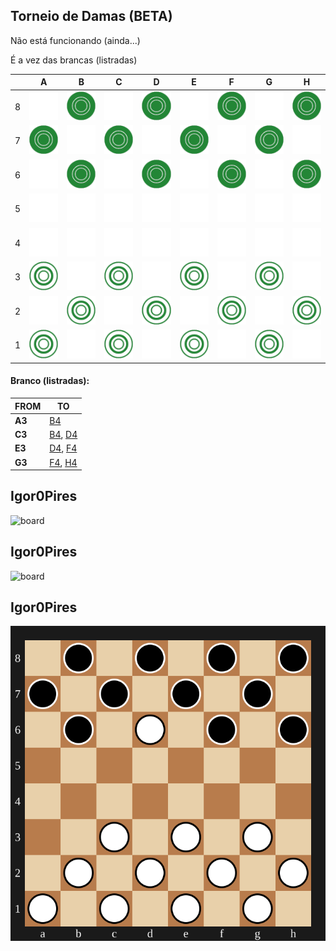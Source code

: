 
## Torneio de Damas (BETA) 
Não está funcionando (ainda...)

É a vez das brancas (listradas)

|   | A | B | C | D | E | F | G | H |
| - | - | - | - | - | - | - | - | - |
| 8 | ![](https://github.com/Igor0Pires/Igor0Pires/raw/main/damas-imgs/blank.png) | ![](https://github.com/Igor0Pires/Igor0Pires/raw/main/damas-imgs/s.png) | ![](https://github.com/Igor0Pires/Igor0Pires/raw/main/damas-imgs/blank.png) | ![](https://github.com/Igor0Pires/Igor0Pires/raw/main/damas-imgs/s.png) | ![](https://github.com/Igor0Pires/Igor0Pires/raw/main/damas-imgs/blank.png) | ![](https://github.com/Igor0Pires/Igor0Pires/raw/main/damas-imgs/s.png) | ![](https://github.com/Igor0Pires/Igor0Pires/raw/main/damas-imgs/blank.png) | ![](https://github.com/Igor0Pires/Igor0Pires/raw/main/damas-imgs/s.png) |
| 7 | ![](https://github.com/Igor0Pires/Igor0Pires/raw/main/damas-imgs/s.png) | ![](https://github.com/Igor0Pires/Igor0Pires/raw/main/damas-imgs/blank.png) | ![](https://github.com/Igor0Pires/Igor0Pires/raw/main/damas-imgs/s.png) | ![](https://github.com/Igor0Pires/Igor0Pires/raw/main/damas-imgs/blank.png) | ![](https://github.com/Igor0Pires/Igor0Pires/raw/main/damas-imgs/s.png) | ![](https://github.com/Igor0Pires/Igor0Pires/raw/main/damas-imgs/blank.png) | ![](https://github.com/Igor0Pires/Igor0Pires/raw/main/damas-imgs/s.png) | ![](https://github.com/Igor0Pires/Igor0Pires/raw/main/damas-imgs/blank.png) |
| 6 | ![](https://github.com/Igor0Pires/Igor0Pires/raw/main/damas-imgs/blank.png) | ![](https://github.com/Igor0Pires/Igor0Pires/raw/main/damas-imgs/s.png) | ![](https://github.com/Igor0Pires/Igor0Pires/raw/main/damas-imgs/blank.png) | ![](https://github.com/Igor0Pires/Igor0Pires/raw/main/damas-imgs/s.png) | ![](https://github.com/Igor0Pires/Igor0Pires/raw/main/damas-imgs/blank.png) | ![](https://github.com/Igor0Pires/Igor0Pires/raw/main/damas-imgs/s.png) | ![](https://github.com/Igor0Pires/Igor0Pires/raw/main/damas-imgs/blank.png) | ![](https://github.com/Igor0Pires/Igor0Pires/raw/main/damas-imgs/s.png) |
| 5 | ![](https://github.com/Igor0Pires/Igor0Pires/raw/main/damas-imgs/blank.png) | ![](https://github.com/Igor0Pires/Igor0Pires/raw/main/damas-imgs/blank.png) | ![](https://github.com/Igor0Pires/Igor0Pires/raw/main/damas-imgs/blank.png) | ![](https://github.com/Igor0Pires/Igor0Pires/raw/main/damas-imgs/blank.png) | ![](https://github.com/Igor0Pires/Igor0Pires/raw/main/damas-imgs/blank.png) | ![](https://github.com/Igor0Pires/Igor0Pires/raw/main/damas-imgs/blank.png) | ![](https://github.com/Igor0Pires/Igor0Pires/raw/main/damas-imgs/blank.png) | ![](https://github.com/Igor0Pires/Igor0Pires/raw/main/damas-imgs/blank.png) |
| 4 | ![](https://github.com/Igor0Pires/Igor0Pires/raw/main/damas-imgs/blank.png) | ![](https://github.com/Igor0Pires/Igor0Pires/raw/main/damas-imgs/blank.png) | ![](https://github.com/Igor0Pires/Igor0Pires/raw/main/damas-imgs/blank.png) | ![](https://github.com/Igor0Pires/Igor0Pires/raw/main/damas-imgs/blank.png) | ![](https://github.com/Igor0Pires/Igor0Pires/raw/main/damas-imgs/blank.png) | ![](https://github.com/Igor0Pires/Igor0Pires/raw/main/damas-imgs/blank.png) | ![](https://github.com/Igor0Pires/Igor0Pires/raw/main/damas-imgs/blank.png) | ![](https://github.com/Igor0Pires/Igor0Pires/raw/main/damas-imgs/blank.png) |
| 3 | ![](https://github.com/Igor0Pires/Igor0Pires/raw/main/damas-imgs/w.png) | ![](https://github.com/Igor0Pires/Igor0Pires/raw/main/damas-imgs/blank.png) | ![](https://github.com/Igor0Pires/Igor0Pires/raw/main/damas-imgs/w.png) | ![](https://github.com/Igor0Pires/Igor0Pires/raw/main/damas-imgs/blank.png) | ![](https://github.com/Igor0Pires/Igor0Pires/raw/main/damas-imgs/w.png) | ![](https://github.com/Igor0Pires/Igor0Pires/raw/main/damas-imgs/blank.png) | ![](https://github.com/Igor0Pires/Igor0Pires/raw/main/damas-imgs/w.png) | ![](https://github.com/Igor0Pires/Igor0Pires/raw/main/damas-imgs/blank.png) |
| 2 | ![](https://github.com/Igor0Pires/Igor0Pires/raw/main/damas-imgs/blank.png) | ![](https://github.com/Igor0Pires/Igor0Pires/raw/main/damas-imgs/w.png) | ![](https://github.com/Igor0Pires/Igor0Pires/raw/main/damas-imgs/blank.png) | ![](https://github.com/Igor0Pires/Igor0Pires/raw/main/damas-imgs/w.png) | ![](https://github.com/Igor0Pires/Igor0Pires/raw/main/damas-imgs/blank.png) | ![](https://github.com/Igor0Pires/Igor0Pires/raw/main/damas-imgs/w.png) | ![](https://github.com/Igor0Pires/Igor0Pires/raw/main/damas-imgs/blank.png) | ![](https://github.com/Igor0Pires/Igor0Pires/raw/main/damas-imgs/w.png) |
| 1 | ![](https://github.com/Igor0Pires/Igor0Pires/raw/main/damas-imgs/w.png) | ![](https://github.com/Igor0Pires/Igor0Pires/raw/main/damas-imgs/blank.png) | ![](https://github.com/Igor0Pires/Igor0Pires/raw/main/damas-imgs/w.png) | ![](https://github.com/Igor0Pires/Igor0Pires/raw/main/damas-imgs/blank.png) | ![](https://github.com/Igor0Pires/Igor0Pires/raw/main/damas-imgs/w.png) | ![](https://github.com/Igor0Pires/Igor0Pires/raw/main/damas-imgs/blank.png) | ![](https://github.com/Igor0Pires/Igor0Pires/raw/main/damas-imgs/w.png) | ![](https://github.com/Igor0Pires/Igor0Pires/raw/main/damas-imgs/blank.png) |

#### **Branco (listradas):** 
| FROM | TO |
| ---- | -- |
| **A3** |[B4](https://github.com/Igor0Pires/Igor0Pires/issues/new?title=damas-&body=descricao)|
| **C3** |[B4](https://github.com/Igor0Pires/Igor0Pires/issues/new?title=damas-), [D4](https://github.com/Igor0Pires/Igor0Pires/issues/new?title=titulo&body=descricao)|
| **E3** |[D4](), [F4]()|
| **G3** |[F4](), [H4]()|
## Igor0Pires 
![board](board.svg) 
## Igor0Pires 
![board](assetsoard.svg) 
## Igor0Pires 
![board](assets/board.svg) 
